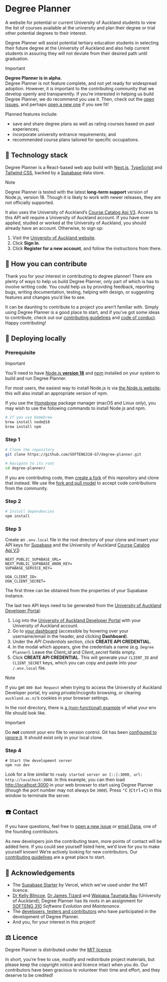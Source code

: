 # Degree Planner

A website for potential or current University of Auckland students to view the list of courses available at the university and plan their degree or trial other potential degrees to their interest.

Degree Planner will assist potential tertiary education students in selecting their future degree at the University of Auckland and also help current students in assuring they will not deviate from their desired path until graduation.

> [!IMPORTANT]
> **Degree Planner is in alpha.**\
> Degree Planner is not feature complete, and not yet ready for widespread adoption. However, it is important to the contributing community that we develop openly and transparently. If you’re interested in helping us build Degree Planner, we do recommend you use it. Then, check out the [open issues](https://github.com/SOFTENG310-G7/degree-planner/issues), and perhaps [open a new one](https://github.com/SOFTENG310-G7/degree-planner/issues/new/choose) if you see fit!

Planned features include:

- save and share degree plans as well as rating courses based on past experiences;
- incorporate university entrance requirements; and
- recommended course plans tailored for specific occupations.

## 🍔 Technology stack

Degree Planner is a React-based web app build with [Next.js](https://nextjs.org), [TypeScript](https://www.typescriptlang.org) and [Tailwind CSS](https://tailwindcss.com), backed by a [Supabase](https://supabase.com) data store.

> [!NOTE]
> Degree Planner is tested with the latest **long-term support** version of  Node.js, version&nbsp;18. Though it is likely to work with newer releases, they are not officially supported.

It also uses the University of Auckland’s [Course Catalog Api&nbsp;V3](https://developer.auckland.ac.nz/prd/documentation/api-course-catalog-v3). Access to this API will require a University of Auckland account. If you have ever applied, studied or worked at the University of Auckland, you should already have an account. Otherwise, to sign up:

1. Visit the [University of Auckland website](https://www.auckland.ac.nz).
1. Click **Sign In**.
2. Click **Register for a new account**, and follow the instructions from there.

## 🫵 How you can contribute

Thank you for your interest in contributing to degree planner! There are plenty of ways to help us build Degree Planner, only part of which is has to involve writing code. You could help us by providing feedback, reporting bugs, writing documentation, testing, helping with design, or suggesting features and changes you’d like to see.

It can be daunting to contribute to a project you aren’t familiar with. Simply using Degree Planner is a good place to start, and if you’ve got some ideas to contribute, check out our [contributing guidelines](/CONTRIBUTING.md) and [code of conduct](/CODE_OF_CONDUCT.md). Happy contributing!

## 🚀 Deploying locally

### Prerequisite

> [!IMPORTANT]
> You’ll need to have [Node.js **version 18**](https://nodejs.org) and [npm](https://www.npmjs.com) installed on your system to build and run Degree Planner.

For most users, the easiest way to install Node.js is via [the Node.js website](https://nodejs.org/en/download); this will also install an appropriate version of npm.

If you use the [Homebrew](https://brew.sh) package manager (macOS and Linux only), you may wish to use the following commands to install Node.js and npm.

```sh
# If you use Homebrew
brew install node@18
brew install npm
```

### Step 1

```sh
# Clone the repository
git clone https://github.com/SOFTENG310-G7/degree-planner.git

# Navigate to its root
cd degree-planner/
```

If you are contributing code, then [create a fork](https://docs.github.com/en/get-started/quickstart/fork-a-repo) of this repository and clone that instead. We use the [fork and pull model](https://docs.github.com/en/pull-requests/collaborating-with-pull-requests/getting-started/about-collaborative-development-models) to accept code contributions from the community.

### Step 2

```sh
# Install dependencies
npm install
```

### Step 3

Create an `.env.local` file in the root directory of your clone and insert your API keys for [Supabase](https://supabase.com) and the University of Auckland [Course Catalog Api&nbsp;V3](https://developer.auckland.ac.nz/prd/documentation/api-course-catalog-v3):

```
NEXT_PUBLIC_SUPABASE_URL=
NEXT_PUBLIC_SUPABASE_ANON_KEY=
SUPABASE_SERVICE_KEY=

UOA_CLIENT_ID=
UOA_CLIENT_SECRET=
```

The first three can be obtained from the properties of your Supabase instance.

The last two API keys need to be generated from the [University of Auckland Developer Portal](https://developer.auckland.ac.nz):

1. Log into the [University of Auckland Developer Portal](https://developer.auckland.ac.nz) with your University of Auckland account.
3. Go to [your dashboard](https://developer.auckland.ac.nz/prd/dashboard) (accessible by hovering over your username/email in the header, and clicking **Dashboard**).
4. Under the *API Credentials* section, click **CREATE API CREDENTIAL**.
5. In the modal which appears, give the credentials a name (e.g. `Degree Planner`). Leave the *‌Client\_id* and *Client\_secret* fields empty.
6. Click **CREATE API CREDENTIAL**. This will generate your `CLIENT_ID` and `CLIENT_SECRET` keys, which you can copy and paste into your `/.env.local` file.

> [!NOTE]
> If you get `400 Bad Request` when trying to access the University of Auckland Developer portal, try using private/incognito browsing, or clearing `auckland.ac.nz`’s cookies in your browser settings.

In the root directory, there is [a (non-functional) example](/.env.local.example) of what your env file should look like.

> [!IMPORTANT]
> Do **not** commit your env file to version control. Git has been [configured to ignore it](/.gitignore). It should exist only in your local clone.

### Step 4

```
# Start the development server
npm run dev
```

Look for a line similar to `ready started server on [::]:3000, url: http://localhost:3000`. In this example, you can then load <http://localhost:3000> in your web browser to start using Degree Planner (though the port number may not always be `3000`). Press <kbd>⌃</kbd><kbd>C</kbd> (<kbd>Ctrl</kbd>+<kbd>C</kbd>) in this window to terminate the server.

## ☎️ Contact

If you have questions, feel free to [open a new issue](https://github.com/SOFTENG310-G7/degree-planner/issues/new/choose) or [email Dana](mailto:mseo447@aucklanduni.ac.nz), one of the founding contributors.

As new developers join the contributing team, more points of contact will be added here. If you could see yourself listed here, we’d love for you to make yourself known! We’re actively looking for new contributors. Our [contributing guidelines](/CONTRIBUTING.md) are a great place to start.

## 💝 Acknowledgements

- The [Supabase Starter](https://github.com/vercel/next.js/tree/canary/examples/with-supabase) by Vercel, which we’ve used under the MIT licence.
- [Dr&nbsp;Kelly Blincoe](https://profiles.auckland.ac.nz/k-blincoe), [Dr&nbsp;James Tizard](https://profiles.auckland.ac.nz/james-tizard) and [Waipapa Taumata Rau](https://www.auckland.ac.nz) (University of Auckland); Degree Planner has its roots in an assignment for [SOFTENG&nbsp;310](https://courseoutline.auckland.ac.nz/dco/course/SOFTENG/310) *Software Evolution and Maintenance*.
- The [developers, testers and contributors](https://github.com/SOFTENG310-G7/degree-planner/wiki/Contributors) who have participated in the development of Degree Planner.
- And you, for your interest in this project!

## ⚖️ Licence

Degree Planner is distributed under the [MIT licence](/LICENSE).

In short, you’re free to use, modify and redistribute project materials, but please keep the copyright notice and licence intact when you do. Our contributors have been gracious to volunteer their time and effort, and they deserve to be credited!
